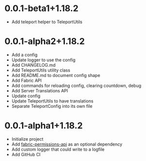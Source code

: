 # 0.0.1-beta1+1.18.2

* Add teleport helper to TeleportUtils

# 0.0.1-alpha2+1.18.2

* Add a config
* Update logger to use the config
* Add CHANGELOG.md
* Add TeleportUtils utility class
* Add README.md to document config shape
* Add Fabric API
* Add commands for reloading config, clearing countdown, debug
* Add Server Translations API
* Update config
* Update TeleportUtils to have translations
* Separate TeleportConfig into its own file

# 0.0.1-alpha1+1.18.2

* Initialize project
* Add [fabric-permissions-api]() as an optional dependency
* Add custom logger that could write to a logfile
* Add GitHub CI